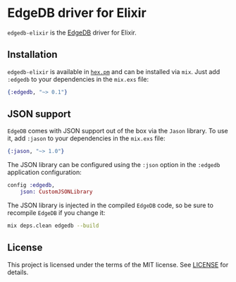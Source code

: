 # EdgeDB driver for Elixir

`edgedb-elixir` is the [EdgeDB](https://edgedb.com) driver for Elixir.

## Installation

`edgedb-elixir` is available  in [`hex.pm`](https://hex.pm/packages/edgedb) and can be installed via `mix`.
  Just add `:edgedb` to your dependencies in the `mix.exs` file:

```elixir
{:edgedb, "~> 0.1"}
```

## JSON support

`EdgeDB` comes with JSON support out of the box via the `Jason` library.
  To use it, add `:jason` to your dependencies in the `mix.exs` file:

```elixir
{:jason, "~> 1.0"}
```

The JSON library can be configured using the `:json` option in the `:edgedb` application configuration:

```elixir
config :edgedb,
    json: CustomJSONLibrary
```

The JSON library is injected in the compiled `EdgeDB` code, so be sure to recompile `EdgeDB` if you change it:

```bash
mix deps.clean edgedb --build
```

## License

This project is licensed under the terms of the MIT license.
  See [LICENSE](https://github.com/nsidnev/edgedb-elixir/blob/master/LICENSE) for details.
